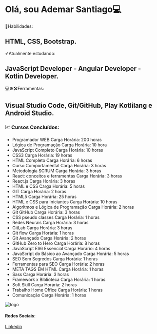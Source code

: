 # Olá, sou Ademar Santiago💻

 🤸Habilidades: 
## HTML, CSS, Bootstrap. 
 
 ✔Atualmente estudando: 
## JavaScript Developer - Angular Developer - Kotlin Developer. 

 💻⚙🛠Ferramentas: 
## Visual Studio Code, Git/GitHub, Play Kotlilang e Android Studio.
### 📈 Cursos Concluídos:
- Programador WEB 
Carga Horária: 200 horas
- Lógica de Programação
Carga Horária: 10 hora
- JavaScript Completo
Carga Horária: 10 horas
- CSS3
Carga Horária: 19 horas
- HTML Completo
Carga Horária: 6 horas
- Curso Comportamental
Carga Horária: 3 horas
- Metodologia SCRUM
Carga Horária: 3 horas
- React: conceitos e ferramentas
Carga Horária: 3 horas
- React.js
Carga Horária: 3 horas
- HTML e CSS
Carga Horária: 5 horas
- GIT
Carga Horária: 2 horas
- HTML5
Carga Horária: 25 horas
- HTML e CSS para Iniciantes
Carga Horária: 10 horas
- Algoritmos e Lógica de Programação
Carga Horária: 2 horas
- Git GitHub
Carga Horária: 3 horas
- CSS pseudo classes
Carga Horária: 1 horas
- Redes Neurais
Carga Horária: 3 horas
- GitLab
Carga Horária: 3 horas
- Git flow
Carga Horária: 1 horas
- Git Avançado
Carga Horária: 2 horas
- GitHub Zero to Hero
Carga Horária: 8 horas
- JavaScript ES6 Essencial
Carga Horário: 4 horas
- JavaScript do Básico ao Avançado
Carga Horária: 5 horas
- SEO Sem Segredos
Carga Horária: 1 horas
- Ferramentas para SEO
Carga Horária: 2 horas
- META TAGS EM HTML
Carga Horária: 1 horas
- Sass
Carga Horária: 3 horas
- Framework x Biblioteca
Carga Horária: 1 horas
- Soft Skill
Carga Horária: 2 horas
- Trabalho Home Office
Carga Horária: 1 horas
- Comunicação
Carga Horária: 1 horas

![logo](https://user-images.githubusercontent.com/67010728/111368024-1fa27180-8674-11eb-9e58-edcc39b8355d.PNG)
#### Redes Sociais:
[Linkedin](https://www.linkedin.com/in/ademar-santiago-10641266/)


